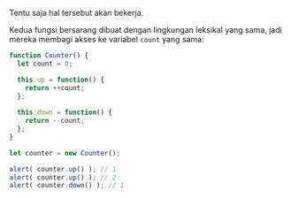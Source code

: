 
Tentu saja hal tersebut akan bekerja.

Kedua fungsi bersarang dibuat dengan lingkungan leksikal yang sama, jadi mereka membagi akses ke variabel `count` yang sama:

```js run
function Counter() {
  let count = 0;

  this.up = function() {
    return ++count;
  };
  
  this.down = function() {
    return --count;
  };
}

let counter = new Counter();

alert( counter.up() ); // 1
alert( counter.up() ); // 2
alert( counter.down() ); // 1
```
